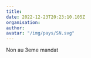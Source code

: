 ```yaml
---
title: 
date: 2022-12-23T20:23:10.105Z
organisation: 
author: 
avatar: "/img/pays/SN.svg"
---
```


Non au 3eme mandat 